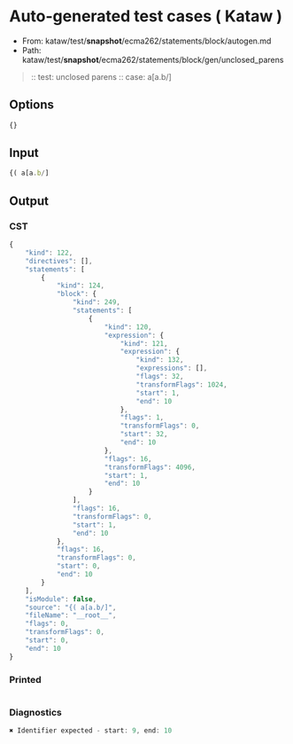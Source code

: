 # Auto-generated test cases ( Kataw )
- From: kataw/test/__snapshot__/ecma262/statements/block/autogen.md
- Path: kataw/test/__snapshot__/ecma262/statements/block/gen/unclosed_parens
> :: test: unclosed parens
> :: case: a[a.b/]
## Options

`````js
{}
`````
## Input

`````js
{( a[a.b/]
`````
## Output

### CST

```javascript
{
    "kind": 122,
    "directives": [],
    "statements": [
        {
            "kind": 124,
            "block": {
                "kind": 249,
                "statements": [
                    {
                        "kind": 120,
                        "expression": {
                            "kind": 121,
                            "expression": {
                                "kind": 132,
                                "expressions": [],
                                "flags": 32,
                                "transformFlags": 1024,
                                "start": 1,
                                "end": 10
                            },
                            "flags": 1,
                            "transformFlags": 0,
                            "start": 32,
                            "end": 10
                        },
                        "flags": 16,
                        "transformFlags": 4096,
                        "start": 1,
                        "end": 10
                    }
                ],
                "flags": 16,
                "transformFlags": 0,
                "start": 1,
                "end": 10
            },
            "flags": 16,
            "transformFlags": 0,
            "start": 0,
            "end": 10
        }
    ],
    "isModule": false,
    "source": "{( a[a.b/]",
    "fileName": "__root__",
    "flags": 0,
    "transformFlags": 0,
    "start": 0,
    "end": 10
}
```

### Printed

```javascript

```

### Diagnostics

```javascript
✖ Identifier expected - start: 9, end: 10

```

